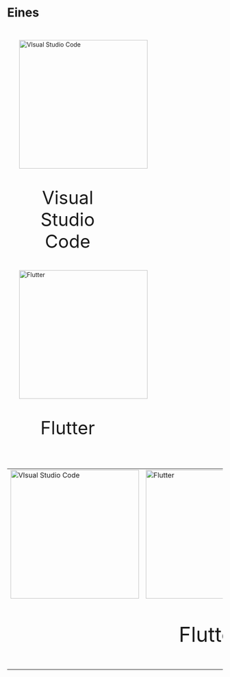 <!-- TITLE: 1. Home -->
# Eines

<div style="padding: 2em; width: 100%">
	<div style="width: 45%; display: inline">
		<a href="https://wiki-js-epl.herokuapp.com/visual-studio-code"><img width="300" alt="VIsual Studio Code" src="https://mospaw.com/wp-content/uploads/2018/07/Visual_Studio_code_logo-274x300.png"></a> 
		<p style="font-size: 3em; text-align: center; width: 45%">Visual Studio Code</p>
	</div>
	<div style="width: 45%; display: inline">
		<a href="https://wiki-js-epl.herokuapp.com/flutter"><img width="300" alt="Flutter" src="https://cdn-images-1.medium.com/max/1200/1*5-aoK8IBmXve5whBQM90GA.png"></a>	
		<p style="font-size: 3em; text-align: center; width: 45%">Flutter</p>
	</div>

</div>

 <table style="margin: auto; border: none !important">

  <tr style="border: none !important">
    <td style="border: none !important"> <a href="https://wiki-js-epl.herokuapp.com/visual-studio-code"><img width="300" alt="VIsual Studio Code" src="https://mospaw.com/wp-content/uploads/2018/07/Visual_Studio_code_logo-274x300.png"></a> </td>
    <td style="border: none !important"><a href="https://wiki-js-epl.herokuapp.com/flutter"><img width="300" alt="Flutter" src="https://cdn-images-1.medium.com/max/1200/1*5-aoK8IBmXve5whBQM90GA.png"></a>
</td>
  <tr style="border: none !important;">
    <td style="border: none !important"></th>
    <td style="border: none !important"><p style="font-size: 3em; text-align: center">Flutter</p></th>
  </tr>
  </tr>
</table> 